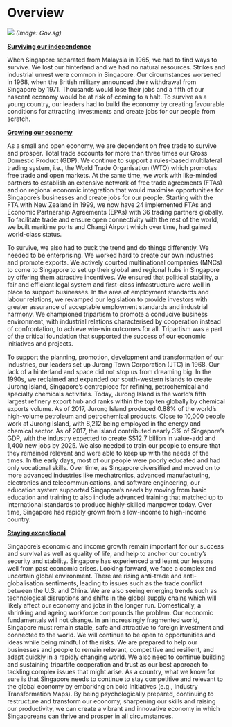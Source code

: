 # Overview
![](/assets/cbd-sunset-sized.png)
*(Image: Gov.sg)*

[**Surviving our independence**
](https://master.deajq4l3eosv7.amplifyapp.com/02_economy/03.html)

When Singapore separated from Malaysia in 1965, we had to find ways to survive. We lost our hinterland and we had no natural resources. Strikes and industrial unrest were common in Singapore. Our circumstances worsened in 1968, when the British military announced their withdrawal from Singapore by 1971. Thousands would lose their jobs and a fifth of our nascent economy would be at risk of coming to a halt. To survive as a young country, our leaders had to build the economy by creating favourable conditions for attracting investments and create jobs for our people from scratch.

[**Growing our economy**
](https://master.deajq4l3eosv7.amplifyapp.com/02_economy/04.html)

As a small and open economy, we are dependent on free trade to survive and prosper. Total trade accounts for more than three times our Gross Domestic Product (GDP). We continue to support a rules-based multilateral trading system, i.e., the World Trade Organisation (WTO) which promotes free trade and open markets. At the same time, we work with like-minded partners to establish an extensive network of free trade agreements (FTAs) and on regional economic integration that would maximise opportunities for Singapore’s businesses and create jobs for our people. Starting with the FTA with New Zealand in 1999, we now have 24 implemented FTAs and Economic Partnership Agreements (EPAs) with 36 trading partners globally. To facilitate trade and ensure open connectivity with the rest of the world, we built maritime ports and Changi Airport which over time, had gained world-class status. 

To survive, we also had to buck the trend and do things differently. We needed to be enterprising. We worked hard to create our own industries and promote exports. We actively courted multinational companies (MNCs) to come to Singapore to set up their global and regional hubs in Singapore by offering them attractive incentives. We ensured that political stability, a fair and efficient legal system and first-class infrastructure were well in place to support businesses. In the area of employment standards and labour relations, we revamped our legislation to provide investors with greater assurance of acceptable employment standards and industrial harmony. We championed tripartism to promote a conducive business environment, with industrial relations characterised by cooperation instead of confrontation, to achieve win-win outcomes for all. Tripartism was a part of the critical foundation that supported the success of our economic initiatives and projects.

To support the planning, promotion, development and transformation of our industries, our leaders set up Jurong Town Corporation (JTC) in 1968. Our lack of a hinterland and space did not stop us from dreaming big. In the 1990s, we reclaimed and expanded our south-western islands to create Jurong Island, Singapore’s centrepiece for refining, petrochemical and specialty chemicals activities. Today, Jurong Island is the world’s fifth largest refinery export hub and ranks within the top ten globally by chemical exports volume. As of 2017, Jurong Island produced 0.88% of the world’s high-volume petroleum and petrochemical products. Close to 10,000 people work at Jurong Island, with 8,212 being employed in the energy and chemical sector. As of 2017, the island contributed nearly 3% of Singapore’s GDP, with the industry expected to create S$12.7 billion in value-add and 1,400 new jobs by 2025. We also needed to train our people to ensure that they remained relevant and were able to keep up with the needs of the times. In the early days, most of our people were poorly educated and had only vocational skills. Over time, as Singapore diversified and moved on to more advanced industries like mechatronics, advanced manufacturing, electronics and telecommunications, and software engineering, our education system supported Singapore’s needs by moving from basic education and training to also include advanced training that matched up to international standards to produce highly-skilled manpower today. Over time, Singapore had rapidly grown from a low-income to high-income country.

[**Staying exceptional**
](https://master.deajq4l3eosv7.amplifyapp.com/02_economy/05.html)

Singapore’s economic and income growth remain important for our success and survival as well as quality of life, and help to anchor our country’s security and stability. Singapore has experienced and learnt our lessons well from past economic crises. Looking forward, we face a complex and uncertain global environment. There are rising anti-trade and anti-globalisation sentiments, leading to issues such as the trade conflict between the U.S. and China. We are also seeing emerging trends such as technological disruptions and shifts in the global supply chains which will likely affect our economy and jobs in the longer run. Domestically, a shrinking and ageing workforce compounds the problem. Our economic fundamentals will not change. In an increasingly fragmented world, Singapore must remain stable, safe and attractive to foreign investment and connected to the world. We will continue to be open to opportunities and ideas while being mindful of the risks. We are prepared to help our businesses and people to remain relevant, competitive and resilient, and adapt quickly in a rapidly changing world. We also need to continue building and sustaining tripartite cooperation and trust as our best approach to tackling complex issues that might arise. As a country, what we know for sure is that Singapore needs to continue to stay competitive and relevant to the global economy by embarking on bold initiatives (e.g., Industry Transformation Maps). By being psychologically prepared, continuing to restructure and transform our economy, sharpening our skills and raising our productivity, we can create a vibrant and innovative economy in which Singaporeans can thrive and prosper in all circumstances. 



